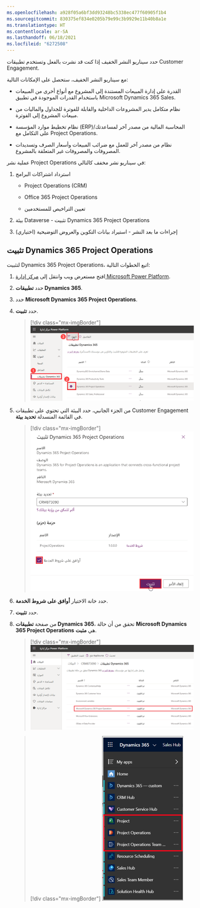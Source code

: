 ```yaml
---
ms.openlocfilehash: a928f05a6bf3dd93248bc5338ec477f60905f1b4
ms.sourcegitcommit: 830375ef834e0205b79e99c3b9929e11b40b8a1e
ms.translationtype: HT
ms.contentlocale: ar-SA
ms.lasthandoff: 06/18/2021
ms.locfileid: "6272508"
---
```

حدد سيناريو النشر الخفيف إذا كنت قد نشرت بالفعل وتستخدم تطبيقات Customer Engagement.

مع سيناريو النشر الخفيف، ستحصل على الإمكانات التالية:

- القدرة على إدارة المبيعات المستندة إلى المشروع مع أنواع أخرى من المبيعات باستخدام القدرات الموجودة في تطبيق Microsoft Dynamics 365 Sales.

- نظام متكامل يدير المشروعات الداخلية والقابلة للفوترة للجداول والماليات من مبيعات المشروع إلى الفوترة.

- نظام تخطيط موارد المؤسسة (ERP)/المحاسبة المالية من مصدر آخر لمساعدتك على التكامل مع Project Operations.

- نظام من مصدر آخر للعمل مع ضرائب المبيعات وأسعار الصرف وتسديدات المصروفات والمصروفات غير المتعلقة بالمشروع.

عملية نشر Project Operations في سيناريو نشر مخفف كالتالي:

1. استرداد اشتراكات البرامج

    - Project Operations‏ (CRM)

    - Office 365 Project Operations

    - تعيين التراخيص للمستخدمين

1. بيئة Dataverse - تثبيت Dynamics 365 Project Operations

1. إجراءات ما بعد النشر - استيراد بيانات التكوين والعروض التوضيحية (اختياري)

## <a name="install-dynamics-365-project-operations"></a>‏‏تثبيت Dynamics 365 Project Operations

لتثبيت Dynamics 365 Project Operations، اتبع الخطوات التالية:

1. افتح مستعرض ويب وانتقل إلى [مركز إدارة Microsoft Power Platform](https://admin.powerplatform.microsoft.com/?azure-portal=true).

1. حدد **تطبيقات Dynamics 365**.

1. حدد **Microsoft Dynamics 365 Project Operations**.

1. حدد **تثبيت**.

    > [!div class="mx-imgBorder"]
    > [![لقطة شاشة لصفحة تطبيقات Dynamics 365 لمركز إدارة Power Platform مع تحديد Microsoft Dynamics 365 Project Operations وتمييز الزر "تثبيت".](../media/install-project-operations-ssm.png)](../media/install-project-operations-ssm.png#lightbox)

1. من الجزء الجانبي، حدد البيئة التي تحتوي على تطبيقات Customer Engagement في القائمة المنسدلة **تحديد بيئة**.

    > [!div class="mx-imgBorder"]
    > [![لقطة شاشة لمربع حوار تثبيت Microsoft Dynamics 365 Project Operations.](../media/select-an-environment-ss.png)](../media/select-an-environment-ss.png#lightbox)

1. حدد خانة الاختيار **أوافق على شروط الخدمة**.

1. حدد **تثبيت**.

1. من صفحة **تطبيقات Dynamics 365**، تحقق من أن حالة **Microsoft Dynamics 365 Project Operations** هي **مثبت**.

    > [!div class="mx-imgBorder"]
    > [![لقطة شاشة لصفحة تطبيقات Dynamics 365 لبيئات مركز إدارة مع إظهار Power Platform‏ Microsoft‏ Dynamics 365 Project Operations لحالة مثبت.](../media/dynamics-365-apps-ss.png)](../media/dynamics-365-apps-ss.png#lightbox)

    > [!div class="mx-imgBorder"]
    > [![لقطة شاشة لقائمة تطبيقات Dynamics 365 مع تمييز المشروع، وProject Operations، وفريق Project Operations.](../media/apps-list-ss.png)](../media/apps-list-ss.png#lightbox)
